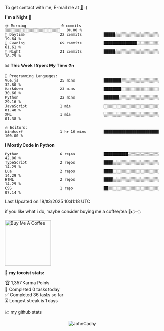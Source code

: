 To get contact with me, E-mail me at [📧](mailto:johncachy@amiverse.uk) :)


<!--START_SECTION:waka-->
**I'm a Night 🦉** 

```text
🌞 Morning                0 commits           ░░░░░░░░░░░░░░░░░░░░░░░░░   00.00 % 
🌆 Daytime                22 commits          █████░░░░░░░░░░░░░░░░░░░░   19.64 % 
🌃 Evening                69 commits          ███████████████░░░░░░░░░░   61.61 % 
🌙 Night                  21 commits          █████░░░░░░░░░░░░░░░░░░░░   18.75 % 
```


📊 **This Week I Spent My Time On** 

```text
💬 Programming Languages: 
Vue.js                   25 mins             ████████░░░░░░░░░░░░░░░░░   32.80 % 
Markdown                 23 mins             ████████░░░░░░░░░░░░░░░░░   30.66 % 
Python                   22 mins             ███████░░░░░░░░░░░░░░░░░░   29.16 % 
JavaScript               1 min               ░░░░░░░░░░░░░░░░░░░░░░░░░   01.48 % 
XML                      1 min               ░░░░░░░░░░░░░░░░░░░░░░░░░   01.38 % 

🔥 Editors: 
Windsurf                 1 hr 16 mins        █████████████████████████   100.00 % 
```

**I Mostly Code in Python** 

```text
Python                   6 repos             ███████████░░░░░░░░░░░░░░   42.86 % 
TypeScript               2 repos             ████░░░░░░░░░░░░░░░░░░░░░   14.29 % 
Lua                      2 repos             ████░░░░░░░░░░░░░░░░░░░░░   14.29 % 
HTML                     2 repos             ████░░░░░░░░░░░░░░░░░░░░░   14.29 % 
CSS                      1 repo              ██░░░░░░░░░░░░░░░░░░░░░░░   07.14 % 
```




 Last Updated on 18/03/2025 10:41:18 UTC
<!--END_SECTION:waka-->

if you like what i do, maybe consider buying me a coffee/tea 🥺👉👈

<a href="https://buymeacoffee.com/johncachy" target="_blank"><img src="https://cdn.buymeacoffee.com/buttons/v2/default-red.png" alt="Buy Me A Coffee" width="150" ></a>

🚧 **my todoist stats:**

<!-- TODO-IST:START -->
🏆  1,357 Karma Points           
🌸  Completed 0 tasks today           
✅  Completed 36 tasks so far           
⏳  Longest streak is 1 days
<!-- TODO-IST:END -->

📈 my github stats

<p align="center"> <img src="https://github-readme-stats.vercel.app/api?username=chinshunyu&show_icons=true&theme=gotham" alt="JohnCachy" />




